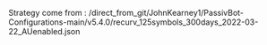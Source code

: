 Strategy come from : /direct_from_git/JohnKearney1/PassivBot-Configurations-main/v5.4.0/recurv_125symbols_300days_2022-03-22_AUenabled.json